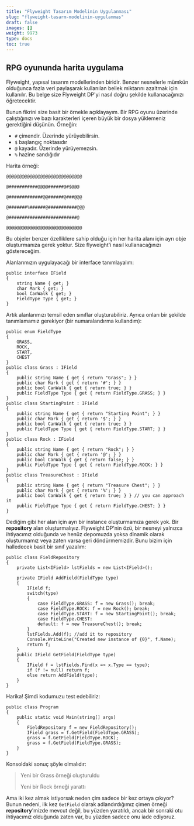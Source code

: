 ```yaml
---
title: "Flyweight Tasarım Modelinin Uygulanması"
slug: "flyweight-tasarm-modelinin-uygulanmas"
draft: false
images: []
weight: 9973
type: docs
toc: true
---
```


## RPG oyununda harita uygulama
Flyweight, yapısal tasarım modellerinden biridir. Benzer nesnelerle mümkün olduğunca fazla veri paylaşarak kullanılan bellek miktarını azaltmak için kullanılır. Bu belge size Flyweight DP'yi nasıl doğru şekilde kullanacağınızı öğretecektir.

Bunun fikrini size basit bir örnekle açıklayayım. Bir RPG oyunu üzerinde çalıştığınızı ve bazı karakterleri içeren büyük bir dosya yüklemeniz gerektiğini düşünün. Örneğin:

- `#` çimendir. Üzerinde yürüyebilirsin.
- `$` başlangıç ​​noktasıdır
- `@` kayadır. Üzerinde yürüyemezsin.
- `%` hazine sandığıdır

Harita örneği:

`@@@@@@@@@@@@@@@@@@@@@@@@@@@@@`

`@###########@@@@######@#$@@@`

`@#############@@######@###@@@`

`@#######%######@###########@@@`

`@##########################@`

`@@@@@@@@@@@@@@@@@@@@@@@@@@@@@`

Bu objeler benzer özelliklere sahip olduğu için her harita alanı için ayrı obje oluşturmanıza gerek yoktur. Size flyweight'i nasıl kullanacağınızı göstereceğim.

Alanlarımızın uygulayacağı bir interface tanımlayalım:

    public interface IField
    {
        string Name { get; }
        char Mark { get; }
        bool CanWalk { get; }
        FieldType Type { get; }
    }
Artık alanlarımızı temsil eden sınıflar oluşturabiliriz. Ayrıca onları bir şekilde tanımlamamız gerekiyor (bir numaralandırma kullandım):

    public enum FieldType
    {
        GRASS,
        ROCK,
        START,
        CHEST
    }
    public class Grass : IField
    {
        public string Name { get { return "Grass"; } }
        public char Mark { get { return '#'; } }
        public bool CanWalk { get { return true; } }
        public FieldType Type { get { return FieldType.GRASS; } }
    }
    public class StartingPoint : IField
    {
        public string Name { get { return "Starting Point"; } }
        public char Mark { get { return '$'; } }
        public bool CanWalk { get { return true; } }
        public FieldType Type { get { return FieldType.START; } }
    }
    public class Rock : IField
    {
        public string Name { get { return "Rock"; } }
        public char Mark { get { return '@'; } }
        public bool CanWalk { get { return false; } }
        public FieldType Type { get { return FieldType.ROCK; } }
    }
    public class TreasureChest : IField
    {
        public string Name { get { return "Treasure Chest"; } }
        public char Mark { get { return '%'; } }
        public bool CanWalk { get { return true; } } // you can approach it
        public FieldType Type { get { return FieldType.CHEST; } }
    }
    
Dediğim gibi her alan için ayrı bir instance oluşturmamıza gerek yok. Bir __repository__ alan oluşturmalıyız. Flyweight DP'nin özü, bir nesneyi yalnızca ihtiyacımız olduğunda ve henüz depomuzda yoksa dinamik olarak oluşturmamız veya zaten varsa geri döndürmemizdir. Bunu bizim için halledecek basit bir sınıf yazalım:

    public class FieldRepository
    {
        private List<IField> lstFields = new List<IField>();
 
        private IField AddField(FieldType type)
        {
            IField f;
            switch(type)
            {
                case FieldType.GRASS: f = new Grass(); break;
                case FieldType.ROCK: f = new Rock(); break;
                case FieldType.START: f = new StartingPoint(); break;
                case FieldType.CHEST:
                default: f = new TreasureChest(); break;
            }
            lstFields.Add(f); //add it to repository
            Console.WriteLine("Created new instance of {0}", f.Name);
            return f;
        }
        public IField GetField(FieldType type)
        {
            IField f = lstFields.Find(x => x.Type == type);
            if (f != null) return f;
            else return AddField(type);
        }
    }
Harika! Şimdi kodumuzu test edebiliriz:

    public class Program
    {
        public static void Main(string[] args)
        {
            FieldRepository f = new FieldRepository();
            IField grass = f.GetField(FieldType.GRASS);
            grass = f.GetField(FieldType.ROCK);
            grass = f.GetField(FieldType.GRASS);       
        }
    }
Konsoldaki sonuç şöyle olmalıdır:
> Yeni bir Grass örneği oluşturuldu
>
> Yeni bir Rock örneği yarattı

Ama iki kez almak istiyorsak neden çim sadece bir kez ortaya çıkıyor? Bunun nedeni, ilk kez `GetField` olarak adlandırdığımız çimen örneği __repository__'mizde mevcut değil, bu yüzden yaratıldı, ancak bir sonraki otu ihtiyacımız olduğunda zaten var, bu yüzden sadece onu iade ediyoruz.



